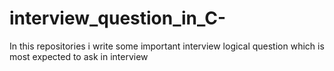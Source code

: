 # interview_question_in_C-
In this repositories i write some important interview logical question which is most expected to ask in interview
